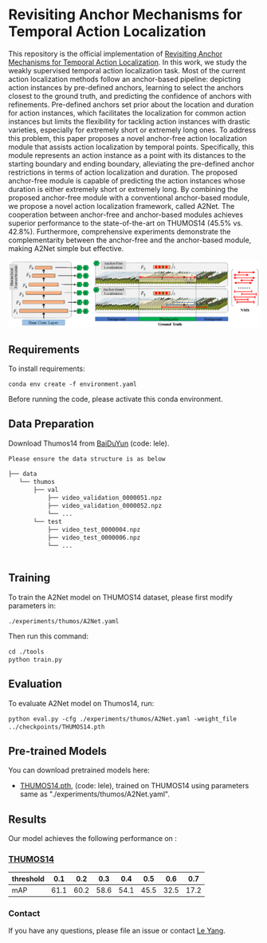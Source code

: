 # Revisiting Anchor Mechanisms for Temporal Action Localization

This repository is the official implementation of [Revisiting Anchor Mechanisms for Temporal Action Localization](https://arxiv.org/abs/2030.12345). 
In this work, we study the weakly supervised temporal action localization task. Most of the current action localization methods follow an anchor-based pipeline: depicting action instances by pre-defined anchors, learning to select the anchors closest to the ground truth, and predicting the confidence of anchors with refinements. Pre-defined anchors set prior about the location and duration for action instances, which facilitates the localization for common action instances but limits the flexibility for tackling action instances with drastic varieties, especially for extremely short or extremely long ones. To address this problem, this paper proposes a novel anchor-free action localization module that assists action localization by temporal points. Specifically, this module represents an action instance as a point with its distances to the starting boundary and ending boundary, alleviating the pre-defined anchor restrictions in terms of action localization and duration. The proposed anchor-free module is capable of predicting the action instances whose duration is either extremely short or extremely long. By combining the proposed anchor-free module with a conventional anchor-based module, we propose a novel action localization framework, called A2Net. The cooperation between anchor-free and anchor-based modules achieves superior performance to the state-of-the-art on THUMOS14 (45.5\% vs. 42.8\%). 	Furthermore, comprehensive experiments demonstrate the complementarity between the anchor-free and the anchor-based module, making A2Net simple but effective.

![Illustrating the architecture of the proposed A2Net](A2Net.png)


## Requirements

To install requirements:

```setup
conda env create -f environment.yaml
```

Before running the code, please activate this conda environment.

## Data Preparation

Download Thumos14 from [BaiDuYun](https://pan.baidu.com/s/1u9_tyZ_it4rENGqfvTZsCw) (code: lele).

	Please ensure the data structure is as below

~~~~
├── data
   └── thumos
       ├── val
           ├── video_validation_0000051.npz
           ├── video_validation_0000052.npz
           └── ...
       └── test
           ├── video_test_0000004.npz
           ├── video_test_0000006.npz
           └── ...
     
~~~~

## Training

To train the A2Net model on THUMOS14 dataset, please first modify parameters in:
```parameters
./experiments/thumos/A2Net.yaml
```
Then run this command:
```train
cd ./tools
python train.py
```

## Evaluation

To evaluate A2Net model on Thumos14, run:

```eval
python eval.py -cfg ./experiments/thumos/A2Net.yaml -weight_file ../checkpoints/THUMOS14.pth
```


## Pre-trained Models

You can download pretrained models here:

- [THUMOS14.pth](https://pan.baidu.com/s/1Cbx5NeNCxIdr2Zpn7KerJg), (code: lele), trained on THUMOS14 using parameters same as "./experiments/thumos/A2Net.yaml". 


## Results

Our model achieves the following performance on :

### [THUMOS14](https://www.crcv.ucf.edu/THUMOS14/home.html)

| threshold | 0.1   | 0.2   | 0.3   | 0.4   | 0.5   | 0.6   | 0.7   |
| --------- | ----- | ----- | ----- | ----- | ----- | ----- | ----- |
| mAP       | 61.1  | 60.2  | 58.6  | 54.1  | 45.5  | 32.5  | 17.2  |




### Contact

If you have any questions, please file an issue or contact [Le Yang](nwpuyangle@gmail.com).

